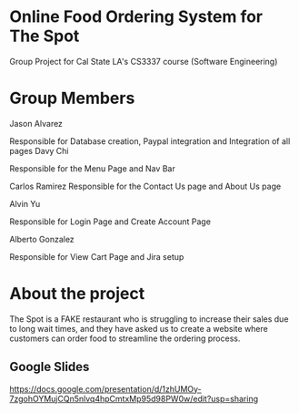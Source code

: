 # Online Food Ordering System for The Spot
Group Project for Cal State LA's CS3337 course (Software Engineering)

# Group Members
Jason Alvarez

Responsible for Database creation, Paypal integration and Integration of all pages
Davy Chi

Responsible for the Menu Page and Nav Bar

Carlos Ramirez
Responsible for the Contact Us page and About Us page

Alvin Yu

Responsible for Login Page and Create Account Page

Alberto Gonzalez

Responsible for View Cart Page and Jira setup

# About the project
The Spot is a FAKE restaurant who is struggling to increase their sales due to long wait times, and they have asked us to create a website where customers can order food to streamline the ordering process.


## Google Slides
https://docs.google.com/presentation/d/1zhUMOy-7zgohOYMujCQn5nlvq4hpCmtxMp95d98PW0w/edit?usp=sharing


